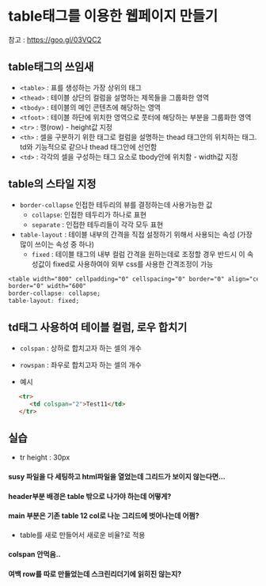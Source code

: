 # table태그를 이용한 웹페이지 만들기

참고 : <https://goo.gl/03VQC2>

## table태그의 쓰임새
- `<table>` : 표를 생성하는 가장 상위의 태그
- `<thead>` : 테이블 상단의 컬럼을 설명하는 제목들을 그룹화한 영역
- `<tbody>` : 테이블의 메인 콘텐츠에 해당하는 영역
- `<tfoot>` : 테이블 하단에 위치한 영역으로 풋터에 해당하는 부분을 그룹화한 영역
- `<tr>` : 행(row) - height값 지정
- `<th>` : 셀을 구분하기 위한 태그로 컬럼을 설명하는 thead 태그안의 위치하는 태그. td와 기능적으로 같으나 thead 태그안에 선언함
- `<td>` : 각각의 셀을 구성하는 태그 요소로 tbody안에 위치함 -  width값 지정

## table의 스타일 지정
- `border-collapse` 인접한 테두리의 뷰를 결정하는데 사용가능한 값 
    - `collapse`: 인접한 테두리가 하나로 표현
    - `separate` : 인접한 테두리들이 각각 모두 표현
- `table-layout` : 테이블 내부의 간격을 직접 설정하기 위해서 사용되는 속성 (가장 많이 쓰이는 속성 중 하나)
    - `fixed` : 테이블 태그의 내부 컬럼 간격을 원하는데로 조정할 경우 반드시 이 속성값이 fixed로 사용하여야 외부 css를 사용한 간격조정이 가능
```css
<table width="800" cellpadding="0" cellspacing="0" border="0" align="center">
border="0" width="600"
border-collapse: collapse;
table-layout: fixed;
```

## td태그 사용하여 테이블 컬럼, 로우 합치기
- `colspan` : 상하로 합치고자 하는 셀의 개수
- `rowspan` : 좌우로 합치고자 하는 셀의 개수

- 예시
```html
   <tr>
      <td colspan="2">Test11</td>
   </tr>
```

## 실습

- tr height : 30px








#### susy 파일을 다 세팅하고 html파일을 열었는데 그리드가 보이지 않는다면...
#### header부분 배경은 table 밖으로 나가야 하는데 어떻게?
#### main 부분은 기존 table 12 col로 나눈 그리드에 벗어나는데 어쩜?
- table를 새로 만들어서 새로운 비율?로 적용
#### colspan 안먹음..
#### 여백 row를 따로 만들었는데 스크린리더기에 읽히진 않는지?
